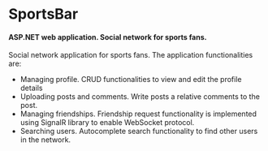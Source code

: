 # SportsBar 

#### ASP.NET web application. Social network for sports fans.

Social network application for sports fans. The application functionalities are:

- Managing profile. CRUD functionalities to view and edit the profile details
- Uploading posts and comments. Write posts a relative comments to the post.
- Managing friendships. Friendship request functionality is implemented using SignalR library to enable WebSocket protocol.
- Searching users. Autocomplete search functionality to find other users in the network.


